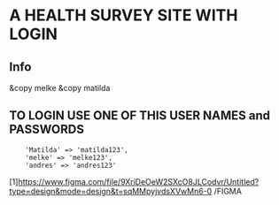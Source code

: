 # A HEALTH SURVEY SITE WITH LOGIN

## Info

&copy melke
&copy matilda

## TO LOGIN USE ONE OF THIS USER NAMES and PASSWORDS

        'Matilda' => 'matilda123',
        'melke' => 'melke123',
        'andres' => 'andres123'

[1]https://www.figma.com/file/9XriDeOeW2SXcO8JLCodvr/Untitled?type=design&mode=design&t=sqMMpyjvdsXVwMn6-0 /FIGMA
